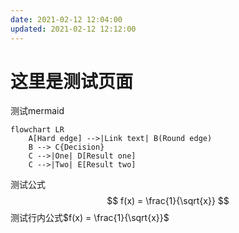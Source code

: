 ```yaml
---
date: 2021-02-12 12:04:00
updated: 2021-02-12 12:12:00
---
```


# 这里是测试页面

测试mermaid

```mermaid
flowchart LR
    A[Hard edge] -->|Link text| B(Round edge)
    B --> C{Decision}
    C -->|One| D[Result one]
    C -->|Two| E[Result two]
```

测试公式
$$
f(x) = \frac{1}{\sqrt{x}}
$$
测试行内公式$f(x) = \frac{1}{\sqrt{x}}$

